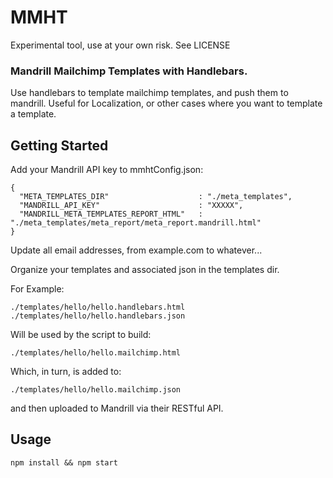 MMHT
=======================

Experimental tool, use at your own risk. See LICENSE

### Mandrill Mailchimp Templates with Handlebars.

Use handlebars to template mailchimp templates, and push them to mandrill.
Useful for Localization, or other cases where you want to template a template.

## Getting Started

Add your Mandrill API key to mmhtConfig.json:

```
{
  "META_TEMPLATES_DIR"                    : "./meta_templates",
  "MANDRILL_API_KEY"                      : "XXXXX",
  "MANDRILL_META_TEMPLATES_REPORT_HTML"   : "./meta_templates/meta_report/meta_report.mandrill.html"
}

```

Update all email addresses, from example.com to whatever...

Organize your templates and associated json in the templates dir.

For Example:

```
./templates/hello/hello.handlebars.html
./templates/hello/hello.handlebars.json
```

Will be used by the script to build:

```
./templates/hello/hello.mailchimp.html
```

Which, in turn, is added to:

```
./templates/hello/hello.mailchimp.json
```

and then uploaded to Mandrill via their RESTful API.

## Usage

```
npm install && npm start
```





